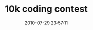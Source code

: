 ---
date: 2010-07-29 23:57:11
link:
  source: delicious
  source_url: https://del.icio.us/roytang
  text: 10k coding contest
  url: http://10k.aneventapart.com/
slug: 10k-coding-contest
source: delicious
tags:
- ___private
- broken-link
title: 10k coding contest
---